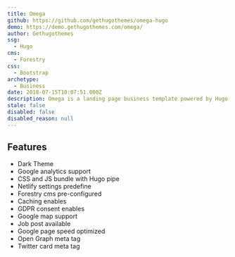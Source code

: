 ```yaml
---
title: Omega
github: https://github.com/gethugothemes/omega-hugo
demo: https://demo.gethugothemes.com/omega/
author: Gethugothemes
ssg:
  - Hugo
cms:
  - Forestry
css:
  - Bootstrap
archetype:
  - Business
date: 2018-07-15T10:07:51.000Z
description: Omega is a landing page business template powered by Hugo.
stale: false
disabled: false
disabled_reason: null
---
```


## Features
* Dark Theme
* Google analytics support
* CSS and JS bundle with Hugo pipe
* Netlify settings predefine
* Forestry cms pre-configured
* Caching enables
* GDPR consent enables
* Google map support
* Job post available
* Google page speed optimized
* Open Graph meta tag
* Twitter card meta tag